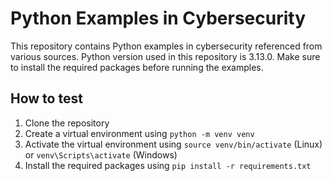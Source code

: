 # Python Examples in Cybersecurity

This repository contains Python examples in cybersecurity referenced from various sources. Python version used in this repository is 3.13.0. Make sure to install the required packages before running the examples.

## How to test

1. Clone the repository
2. Create a virtual environment using `python -m venv venv`
3. Activate the virtual environment using `source venv/bin/activate` (Linux) or `venv\Scripts\activate` (Windows)
4. Install the required packages using `pip install -r requirements.txt`